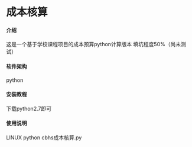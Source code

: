 # 成本核算

#### 介绍
这是一个基于学校课程项目的成本预算python计算版本
填坑程度50%（尚未测试）
#### 软件架构
python


#### 安装教程

下载python2.7即可

#### 使用说明

LINUX python cbhs成本核算.py


